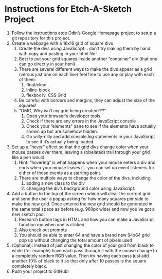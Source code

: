 # Instructions for Etch-A-Sketch Project

1. Follow the instructions atop Odin’s Google Homepage project to setup a git repository for this project.
2. Create a webpage with a 16x16 grid of square divs
    1. Create the divs using JavaScript… don’t try making them by hand with copy and pasting in your html file!
    2. Best to put your grid squares inside another “container” div (that one can go directly in your html)
    3. There are several different ways to make the divs appear as a grid (versus just one on each line) feel free to use any or play with each of them:
        1.   float/clear
        2.  inline-block
        3. flexbox
        iv.  CSS Grid
    4. Be careful with borders and margins, they can adjust the size of the squares!
    5. “OMG, Why isn’t my grid being created???”
        1.   Open your browser’s developer tools
        2.  Check if there are any errors in the JavaScript console
        3. Check your “elements” pane to see if the elements have actually shown up but are somehow hidden.
        4.  Go willy-nilly and add console.log statements in your JavaScript to see if it’s actually being loaded.
3. Set up a “hover” effect so that the grid divs change color when your mouse passes over them, leaving a (pixelated) trail through your grid like a pen would.
    1. Hint: “hovering” is what happens when your mouse enters a div and ends when your mouse leaves it.. you can set up event listeners for either of those events as a starting point.
    2. There are multiple ways to change the color of the divs, including:
        1.  adding a new class to the div
        2. changing the div’s background color using JavaScript.
4. Add a button to the top of the screen which will clear the current grid and send the user a popup asking for how many squares per side to make the new grid. Once entered the new grid should be generated in the same total space as before (e.g. 960px wide) and now you’ve got a new sketch pad.
    1. Research button tags in HTML and how you can make a JavaScript function run when one is clicked.
    2. Also check out prompts
    3. You should be able to enter 64 and have a brand new 64x64 grid pop up without changing the total amount of pixels used
5. (Optional): Instead of just changing the color of your grid from black to white (for example) have each pass through it with the mouse change to a completely random RGB value. Then try having each pass just add another 10% of black to it so that only after 10 passes is the square completely black.
6. Push your project to GitHub!

